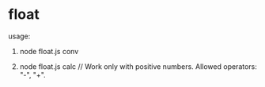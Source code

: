 # float

usage:
1) node float.js conv




2) node float.js calc
  // Work only with positive numbers. Allowed operators: "-", "+".
